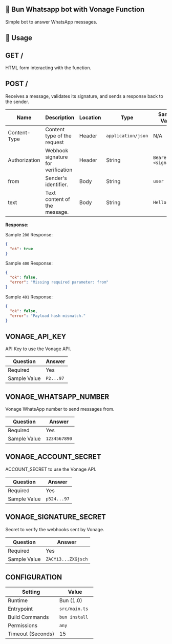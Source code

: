 ## 💬 Bun Whatsapp bot with Vonage Function

Simple bot to answer WhatsApp messages.

## 🧰 Usage

## GET /

HTML form interacting with the function.

## POST /

Receives a message, validates its signature, and sends a response back to the sender.

| Name          | Description                        | Location | Type                | Sample Value         |
| ------------- | ---------------------------------- | -------- | ------------------- | -------------------- |
| Content-Type  | Content type of the request        | Header   | `application/json ` | N/A                  |
| Authorization | Webhook signature for verification | Header   | String              | `Bearer <signature>` |
| from          | Sender's identifier.               | Body     | String              | `user`               |
| text          | Text content of the message.       | Body     | String              | `Hello World`        |

**Response:**

Sample `200` Response:

```json
{
  "ok": true
}
```

Sample `400` Response:

```json
{
  "ok": false,
  "error": "Missing required parameter: from"
}
```

Sample `401` Response:

```json
{
  "ok": false,
  "error": "Payload hash mismatch."
}
```

## VONAGE_API_KEY

API Key to use the Vonage API.

| Question     | Answer    |
| ------------ | --------- |
| Required     | Yes       |
| Sample Value | `P2...97` |

## VONAGE_WHATSAPP_NUMBER

Vonage WhatsApp number to send messages from.

| Question     | Answer       |
| ------------ | ------------ |
| Required     | Yes          |
| Sample Value | `1234567890` |

## VONAGE_ACCOUNT_SECRET

ACCOUNT_SECRET to use the Vonage API.

| Question     | Answer      |
| ------------ | ----------- |
| Required     | Yes         |
| Sample Value | `p524...97` |

## VONAGE_SIGNATURE_SECRET

Secret to verify the webhooks sent by Vonage.

| Question     | Answer             |
| ------------ | ------------------ |
| Required     | Yes                |
| Sample Value | `ZACYi3...ZXGjsch` |

## CONFIGURATION

| Setting           | Value          |
| ----------------- | -------------- |
| Runtime           | Bun (1.0)      |
| Entrypoint        | `src/main.ts`  |
| Build Commands    | `bun install ` |
| Permissions       | `any`          |
| Timeout (Seconds) | 15             |
